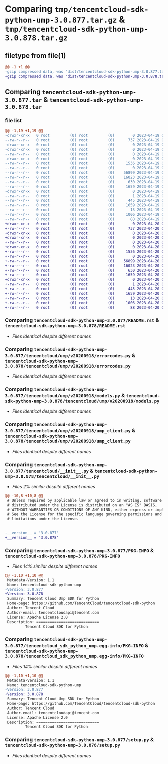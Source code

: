 # Comparing `tmp/tencentcloud-sdk-python-ump-3.0.877.tar.gz` & `tmp/tencentcloud-sdk-python-ump-3.0.878.tar.gz`

## filetype from file(1)

```diff
@@ -1 +1 @@
-gzip compressed data, was "dist/tencentcloud-sdk-python-ump-3.0.877.tar", last modified: Wed Apr 19 09:40:58 2023, max compression
+gzip compressed data, was "dist/tencentcloud-sdk-python-ump-3.0.878.tar", last modified: Thu Apr 20 00:55:29 2023, max compression
```

## Comparing `tencentcloud-sdk-python-ump-3.0.877.tar` & `tencentcloud-sdk-python-ump-3.0.878.tar`

### file list

```diff
@@ -1,19 +1,19 @@
-drwxr-xr-x   0 root         (0) root         (0)        0 2023-04-19 09:40:58.000000 tencentcloud-sdk-python-ump-3.0.877/
--rw-r--r--   0 root         (0) root         (0)      737 2023-04-19 09:40:58.000000 tencentcloud-sdk-python-ump-3.0.877/README.rst
-drwxr-xr-x   0 root         (0) root         (0)        0 2023-04-19 09:40:58.000000 tencentcloud-sdk-python-ump-3.0.877/tencentcloud/
-drwxr-xr-x   0 root         (0) root         (0)        0 2023-04-19 09:40:58.000000 tencentcloud-sdk-python-ump-3.0.877/tencentcloud/ump/
--rw-r--r--   0 root         (0) root         (0)        0 2023-04-19 09:40:58.000000 tencentcloud-sdk-python-ump-3.0.877/tencentcloud/ump/__init__.py
-drwxr-xr-x   0 root         (0) root         (0)        0 2023-04-19 09:40:58.000000 tencentcloud-sdk-python-ump-3.0.877/tencentcloud/ump/v20200918/
--rw-r--r--   0 root         (0) root         (0)     1536 2023-04-19 09:40:58.000000 tencentcloud-sdk-python-ump-3.0.877/tencentcloud/ump/v20200918/errorcodes.py
--rw-r--r--   0 root         (0) root         (0)        0 2023-04-19 09:40:58.000000 tencentcloud-sdk-python-ump-3.0.877/tencentcloud/ump/v20200918/__init__.py
--rw-r--r--   0 root         (0) root         (0)    56899 2023-04-19 09:40:58.000000 tencentcloud-sdk-python-ump-3.0.877/tencentcloud/ump/v20200918/models.py
--rw-r--r--   0 root         (0) root         (0)    16023 2023-04-19 09:40:58.000000 tencentcloud-sdk-python-ump-3.0.877/tencentcloud/ump/v20200918/ump_client.py
--rw-r--r--   0 root         (0) root         (0)      630 2023-04-19 09:40:58.000000 tencentcloud-sdk-python-ump-3.0.877/tencentcloud/__init__.py
--rw-r--r--   0 root         (0) root         (0)     1659 2023-04-19 09:40:58.000000 tencentcloud-sdk-python-ump-3.0.877/PKG-INFO
-drwxr-xr-x   0 root         (0) root         (0)        0 2023-04-19 09:40:58.000000 tencentcloud-sdk-python-ump-3.0.877/tencentcloud_sdk_python_ump.egg-info/
--rw-r--r--   0 root         (0) root         (0)        1 2023-04-19 09:40:58.000000 tencentcloud-sdk-python-ump-3.0.877/tencentcloud_sdk_python_ump.egg-info/dependency_links.txt
--rw-r--r--   0 root         (0) root         (0)      445 2023-04-19 09:40:58.000000 tencentcloud-sdk-python-ump-3.0.877/tencentcloud_sdk_python_ump.egg-info/SOURCES.txt
--rw-r--r--   0 root         (0) root         (0)     1659 2023-04-19 09:40:58.000000 tencentcloud-sdk-python-ump-3.0.877/tencentcloud_sdk_python_ump.egg-info/PKG-INFO
--rw-r--r--   0 root         (0) root         (0)       13 2023-04-19 09:40:58.000000 tencentcloud-sdk-python-ump-3.0.877/tencentcloud_sdk_python_ump.egg-info/top_level.txt
--rw-r--r--   0 root         (0) root         (0)     1006 2023-04-19 09:40:58.000000 tencentcloud-sdk-python-ump-3.0.877/setup.py
--rw-r--r--   0 root         (0) root         (0)       88 2023-04-19 09:40:58.000000 tencentcloud-sdk-python-ump-3.0.877/setup.cfg
+drwxr-xr-x   0 root         (0) root         (0)        0 2023-04-20 00:55:29.000000 tencentcloud-sdk-python-ump-3.0.878/
+-rw-r--r--   0 root         (0) root         (0)      737 2023-04-20 00:55:29.000000 tencentcloud-sdk-python-ump-3.0.878/README.rst
+drwxr-xr-x   0 root         (0) root         (0)        0 2023-04-20 00:55:29.000000 tencentcloud-sdk-python-ump-3.0.878/tencentcloud/
+drwxr-xr-x   0 root         (0) root         (0)        0 2023-04-20 00:55:29.000000 tencentcloud-sdk-python-ump-3.0.878/tencentcloud/ump/
+-rw-r--r--   0 root         (0) root         (0)        0 2023-04-20 00:55:29.000000 tencentcloud-sdk-python-ump-3.0.878/tencentcloud/ump/__init__.py
+drwxr-xr-x   0 root         (0) root         (0)        0 2023-04-20 00:55:29.000000 tencentcloud-sdk-python-ump-3.0.878/tencentcloud/ump/v20200918/
+-rw-r--r--   0 root         (0) root         (0)     1536 2023-04-20 00:55:29.000000 tencentcloud-sdk-python-ump-3.0.878/tencentcloud/ump/v20200918/errorcodes.py
+-rw-r--r--   0 root         (0) root         (0)        0 2023-04-20 00:55:29.000000 tencentcloud-sdk-python-ump-3.0.878/tencentcloud/ump/v20200918/__init__.py
+-rw-r--r--   0 root         (0) root         (0)    56899 2023-04-20 00:55:29.000000 tencentcloud-sdk-python-ump-3.0.878/tencentcloud/ump/v20200918/models.py
+-rw-r--r--   0 root         (0) root         (0)    16023 2023-04-20 00:55:29.000000 tencentcloud-sdk-python-ump-3.0.878/tencentcloud/ump/v20200918/ump_client.py
+-rw-r--r--   0 root         (0) root         (0)      630 2023-04-20 00:55:29.000000 tencentcloud-sdk-python-ump-3.0.878/tencentcloud/__init__.py
+-rw-r--r--   0 root         (0) root         (0)     1659 2023-04-20 00:55:29.000000 tencentcloud-sdk-python-ump-3.0.878/PKG-INFO
+drwxr-xr-x   0 root         (0) root         (0)        0 2023-04-20 00:55:29.000000 tencentcloud-sdk-python-ump-3.0.878/tencentcloud_sdk_python_ump.egg-info/
+-rw-r--r--   0 root         (0) root         (0)        1 2023-04-20 00:55:29.000000 tencentcloud-sdk-python-ump-3.0.878/tencentcloud_sdk_python_ump.egg-info/dependency_links.txt
+-rw-r--r--   0 root         (0) root         (0)      445 2023-04-20 00:55:29.000000 tencentcloud-sdk-python-ump-3.0.878/tencentcloud_sdk_python_ump.egg-info/SOURCES.txt
+-rw-r--r--   0 root         (0) root         (0)     1659 2023-04-20 00:55:29.000000 tencentcloud-sdk-python-ump-3.0.878/tencentcloud_sdk_python_ump.egg-info/PKG-INFO
+-rw-r--r--   0 root         (0) root         (0)       13 2023-04-20 00:55:29.000000 tencentcloud-sdk-python-ump-3.0.878/tencentcloud_sdk_python_ump.egg-info/top_level.txt
+-rw-r--r--   0 root         (0) root         (0)     1006 2023-04-20 00:55:29.000000 tencentcloud-sdk-python-ump-3.0.878/setup.py
+-rw-r--r--   0 root         (0) root         (0)       88 2023-04-20 00:55:29.000000 tencentcloud-sdk-python-ump-3.0.878/setup.cfg
```

### Comparing `tencentcloud-sdk-python-ump-3.0.877/README.rst` & `tencentcloud-sdk-python-ump-3.0.878/README.rst`

 * *Files identical despite different names*

### Comparing `tencentcloud-sdk-python-ump-3.0.877/tencentcloud/ump/v20200918/errorcodes.py` & `tencentcloud-sdk-python-ump-3.0.878/tencentcloud/ump/v20200918/errorcodes.py`

 * *Files identical despite different names*

### Comparing `tencentcloud-sdk-python-ump-3.0.877/tencentcloud/ump/v20200918/models.py` & `tencentcloud-sdk-python-ump-3.0.878/tencentcloud/ump/v20200918/models.py`

 * *Files identical despite different names*

### Comparing `tencentcloud-sdk-python-ump-3.0.877/tencentcloud/ump/v20200918/ump_client.py` & `tencentcloud-sdk-python-ump-3.0.878/tencentcloud/ump/v20200918/ump_client.py`

 * *Files identical despite different names*

### Comparing `tencentcloud-sdk-python-ump-3.0.877/tencentcloud/__init__.py` & `tencentcloud-sdk-python-ump-3.0.878/tencentcloud/__init__.py`

 * *Files 2% similar despite different names*

```diff
@@ -10,8 +10,8 @@
 # Unless required by applicable law or agreed to in writing, software
 # distributed under the License is distributed on an "AS IS" BASIS,
 # WITHOUT WARRANTIES OR CONDITIONS OF ANY KIND, either express or implied.
 # See the License for the specific language governing permissions and
 # limitations under the License.
 
 
-__version__ = '3.0.877'
+__version__ = '3.0.878'
```

### Comparing `tencentcloud-sdk-python-ump-3.0.877/PKG-INFO` & `tencentcloud-sdk-python-ump-3.0.878/PKG-INFO`

 * *Files 14% similar despite different names*

```diff
@@ -1,10 +1,10 @@
 Metadata-Version: 1.1
 Name: tencentcloud-sdk-python-ump
-Version: 3.0.877
+Version: 3.0.878
 Summary: Tencent Cloud Ump SDK for Python
 Home-page: https://github.com/TencentCloud/tencentcloud-sdk-python
 Author: Tencent Cloud
 Author-email: tencentcloudapi@tencent.com
 License: Apache License 2.0
 Description: ============================
         Tencent Cloud SDK for Python
```

### Comparing `tencentcloud-sdk-python-ump-3.0.877/tencentcloud_sdk_python_ump.egg-info/PKG-INFO` & `tencentcloud-sdk-python-ump-3.0.878/tencentcloud_sdk_python_ump.egg-info/PKG-INFO`

 * *Files 14% similar despite different names*

```diff
@@ -1,10 +1,10 @@
 Metadata-Version: 1.1
 Name: tencentcloud-sdk-python-ump
-Version: 3.0.877
+Version: 3.0.878
 Summary: Tencent Cloud Ump SDK for Python
 Home-page: https://github.com/TencentCloud/tencentcloud-sdk-python
 Author: Tencent Cloud
 Author-email: tencentcloudapi@tencent.com
 License: Apache License 2.0
 Description: ============================
         Tencent Cloud SDK for Python
```

### Comparing `tencentcloud-sdk-python-ump-3.0.877/setup.py` & `tencentcloud-sdk-python-ump-3.0.878/setup.py`

 * *Files identical despite different names*

